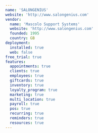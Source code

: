 ```yaml
---
name: 'SALONGENIUS'
website: 'http://www.salongenius.com'
vendor:
  name: 'Mascolo Support Systems'
  website: 'http://www.salongenius.com'
  founded: 1995
  country: GB
deployment:
  installed: true
  web: false
free_trial: true
features:
  appointments: true
  clients: true
  employees: true
  giftcards: true
  inventory: true
  loyalty_program: true
  marketing: true
  multi_location: true
  payroll: true
  pos: true
  recurring: true
  reminders: true
  resources: true
---
```

